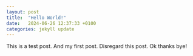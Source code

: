 ```yaml
---
layout: post
title:  "Hello World!"
date:   2024-06-26 12:37:33 +0100
categories: jekyll update
---
```


This is a test post. And my first post. Disregard this post. Ok thanks bye!
